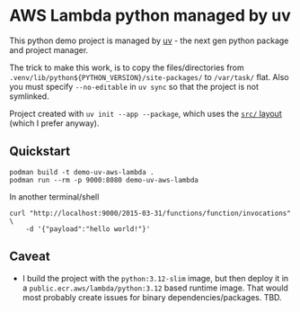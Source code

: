 # AWS Lambda python managed by uv

This python demo project is managed by [uv](https://docs.astral.sh/uv) -
the next gen python package and project manager.

The trick to make this work, is to copy the files/directories from
`.venv/lib/python${PYTHON_VERSION}/site-packages/` to `/var/task/` flat.
Also you must specify `--no-editable` in `uv sync` so that the project is not symlinked.

Project created with `uv init --app --package`, which uses the
[`src/` layout](https://packaging.python.org/en/latest/discussions/src-layout-vs-flat-layout/)
(which I prefer anyway).

## Quickstart

```
podman build -t demo-uv-aws-lambda .
podman run --rm -p 9000:8080 demo-uv-aws-lambda
```

In another terminal/shell
```
curl "http://localhost:9000/2015-03-31/functions/function/invocations" \
    -d '{"payload":"hello world!"}'
```

## Caveat

- I build the project with the `python:3.12-slim` image, but then deploy it in a
  `public.ecr.aws/lambda/python:3.12` based runtime image. That would most probably
  create issues for binary dependencies/packages. TBD.
